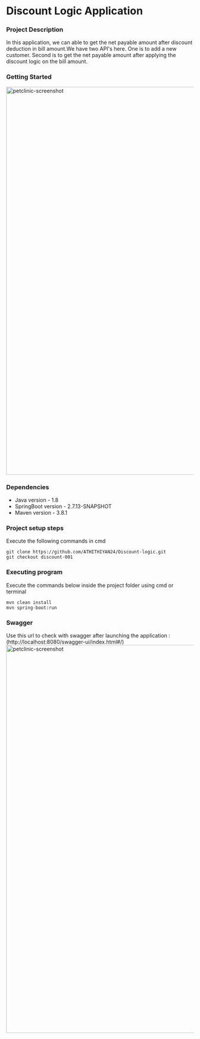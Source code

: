 # Discount Logic Application


### Project Description
   In this application, we can able to get the net payable amount after discount deduction in bill amount.We have two API's here.
One is to add a new customer. Second is to get the net payable amount after applying the discount logic on the bill amount.

### Getting Started

 <img width="1042" alt="petclinic-screenshot" src="https://user-images.githubusercontent.com/69898824/130680660-7f1ea6e4-31ce-43b6-9c95-6f28f7e960a5.png">

### Dependencies
* Java version - 1.8
* SpringBoot version - 2.7.13-SNAPSHOT
* Maven version - 3.8.1 

### Project setup steps
Execute the following commands in cmd
```
git clone https://github.com/ATHITHIYAN24/Discount-logic.git
git checkout discount-001
```


### Executing program
Execute the commands below inside the project folder using cmd or terminal
```
mvn clean install
mvn spring-boot:run
```

### Swagger
Use this url to check with swagger after launching the application : (http://localhost:8080/swagger-ui/index.html#/)
 <img width="1042" alt="petclinic-screenshot" src="https://github.com/ATHITHIYAN24/Discount-logic/assets/69898824/8485022e-40cb-40df-a541-4dd360588545">

